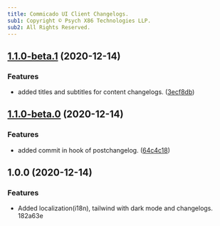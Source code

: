 ```yaml
---
title: Commicado UI Client Changelogs.
sub1: Copyright © Psych X86 Technologies LLP.
sub2: All Rights Reserved.
---
```

## [1.1.0-beta.1](https://github.com/adarshsmit/c/compare/v1.1.0-beta.0...v1.1.0-beta.1) (2020-12-14)


### Features

* added titles and subtitles for content changelogs. ([3ecf8db](https://github.com/adarshsmit/c/commit/3ecf8db0ab77ed3b5b2fe2045abf757e9a22a154))

## [1.1.0-beta.0](https://github.com/adarshsmit/c/compare/v1.0.0...v1.1.0-beta.0) (2020-12-14)


### Features

* added commit in hook of postchangelog. ([64c4c18](https://github.com/adarshsmit/c/commit/64c4c184f6edc9f172dbcfc10cd19d623f836e3a))

## 1.0.0 (2020-12-14)


### Features

* Added localization(i18n), tailwind with dark mode and changelogs. 182a63e
